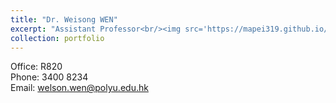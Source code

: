 ```yaml
---
title: "Dr. Weisong WEN"
excerpt: "Assistant Professor<br/><img src='https://mapei319.github.io/Polyu_RCUAS.github.io/images/weisongwen.png'>"
collection: portfolio
---
```


Office: R820<br/>Phone: 3400 8234<br/>Email: welson.wen@polyu.edu.hk
